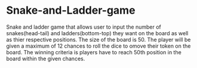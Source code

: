 # Snake-and-Ladder-game


Snake and ladder game that allows user to input the number of snakes(head-tail) and ladders(bottom-top) they want on the board as well as thier respective positions. The size of the board is 50. The player will be given a maximum of 12 chances to roll the dice to omove their token on the board. The winning criteria is players have to reach 50th position in the board within the given chances. 
